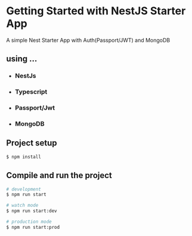 # Getting Started with NestJS Starter App

A simple Nest Starter App with Auth(Passport/JWT) and MongoDB

## using ...
- ### NestJs
- ### Typescript
- ### Passport/Jwt
- ### MongoDB

## Project setup

```bash
$ npm install
```

## Compile and run the project

```bash
# development
$ npm run start

# watch mode
$ npm run start:dev

# production mode
$ npm run start:prod
```

